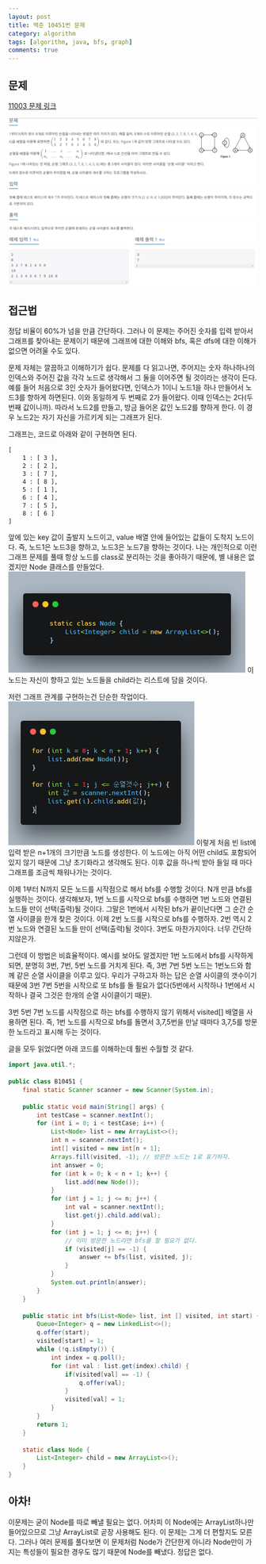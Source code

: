 ```yaml
---
layout: post
title: 백준 10451번 문제
category: algorithm
tags: [algorithm, java, bfs, graph]
comments: true
---
```


## 문제
[11003 문제 링크](https://www.acmicpc.net/problem/10451)

![profile](/public/img/algo/10451_1.PNG)

## 접근법
정답 비율이 60%가 넘을 만큼 간단하다. 그러나 이 문제는 주어진 숫자를 입력 받아서 그래프를 찾아내는 문제이기 때문에 그래프에 대한 이해와 bfs, 혹은 dfs에 대한 이해가 없으면 어려울 수도 있다. 

문제 자체는 깔끔하고 이해하기가 쉽다. 문제를 다 읽고나면, 주어지는 숫자 하나하나의 인덱스와 주어진 값을 각각 노드로 생각해서 그 둘을 이어주면 될 것이라는 생각이 든다. 예를 들어 처음으로 3인 숫자가 들어왔다면, 인덱스가 1이니 노드1을 하나 만들어서 노드3를 향하게 하면된다. 이와 동일하게 두 번째로 2가 들어왔다. 이때 인덱스는 2다(두번째 값이니까). 따라서 노드2를 만들고, 방금 들어온 값인 노드2를 향하게 한다. 이 경우 노드2는 자기 자신을 가르키게 되는 그래프가 된다.


그래프는, 코드로 아래와 같이 구현하면 된다.
```
[
    1 : [ 3 ],
    2 : [ 2 ],
    3 : [ 7 ],
    4 : [ 8 ],
    5 : [ 1 ],
    6 : [ 4 ],
    7 : [ 5 ],
    8 : [ 6 ]
]
```
앞에 있는 key 값이 출발지 노드이고, value 배열 안에 들어있는 값들이 도착지 노드이다. 즉, 노드1은 노드3을 향하고, 노드3은 노드7을 향하는 것이다. 나는 개인적으로 이런 그래프 문제를 풀때 항상 노드를 class로 분리하는 것을 좋아하기 때문에, 별 내용은 없겠지만 Node 클래스를 만들었다. 
![profile](/public/img/algo/10451_2.PNG)
이 노드는 자신이 향하고 있는 노드들을 child라는 리스트에 담을 것이다.

저런 그래프 관계를 구현하는건 단순한 작업이다. 
![profile](/public/img/algo/10451_3.PNG)
이렇게 처음 빈 list에 입력 받은 n+1개의 크기만큼 노드를 생성한다. 이 노드에는 아직 어떤 child도 포함되어있지 않기 때문에 그냥 초기화라고 생각해도 된다. 이후 값을 하나씩 받아 들일 때 마다 그래프를 조금씩 채워나가는 것이다.

이제 1부터 N까지 모든 노드를 시작점으로 해서 bfs를 수행할 것이다. N개 만큼 bfs를 실행하는 것이다. 생각해보자, 1번 노드를 시작으로 bfs를 수행하면 1번 노드와 연결된 노드들 만이 선택(출력)될 것이다. 그말은 1번에서 시작된 bfs가 끝이난다면 그 순간 순열 사이클을 한개 찾은 것이다. 이제 2번 노드를 시작으로 bfs를 수행하자. 2번 역시 2번 노드와 연결된 노드들 만이 선택(출력)될 것이다. 3번도 마찬가지이다. 너무 간단하지않은가.

그런데 이 방법은 비효율적이다. 예시를 보아도 알겠지만 1번 노드에서 bfs를 시작하게 되면, 분명히 3번, 7번, 5번 노드를 거치게 된다. 즉, 3번 7번 5번 노드는 1번노드와 함께 같은 순열 사이클을 이루고 있다. 우리가 구하고자 하는 답은 순열 사이클의 갯수이기 때문에 3번 7번 5번을 시작으로 또 bfs를 돌 필요가 없다(5번에서 시작하나 1번에서 시작하나 결국 그것은 한개의 순열 사이클이기 때문). 

3번 5번 7번 노드를 시작점으로 하는 bfs를 수행하지 않기 위해서 visited[] 배열을 사용하면 된다. 즉, 1번 노드를 시작으로 bfs를 돌면서 3,7,5번을 만날 때마다 3,7,5를 방문한 노드라고 표시해 두는 것이다.

글을 모두 읽었다면 아래 코드를 이해하는데 훨씬 수월할 것 같다.

```java
import java.util.*;

public class B10451 {
    final static Scanner scanner = new Scanner(System.in);

    public static void main(String[] args) {
        int testCase = scanner.nextInt();
        for (int i = 0; i < testCase; i++) {
            List<Node> list = new ArrayList<>();
            int n = scanner.nextInt();
            int[] visited = new int[n + 1];
            Arrays.fill(visited, -1); // 방문한 노드는 1로 표기하자.
            int answer = 0;
            for (int k = 0; k < n + 1; k++) {
                list.add(new Node());
            }
            for (int j = 1; j <= n; j++) {
                int val = scanner.nextInt();
                list.get(j).child.add(val);
            }
            for (int j = 1; j <= n; j++) {
                // 이미 방문한 노드라면 bfs를 할 필요가 없다.
                if (visited[j] == -1) {
                    answer += bfs(list, visited, j);
                }
            }
            System.out.println(answer);
        }
    }

    public static int bfs(List<Node> list, int [] visited, int start) {
        Queue<Integer> q = new LinkedList<>();
        q.offer(start);
        visited[start] = 1;
        while (!q.isEmpty()) {
            int index = q.poll();
            for (int val : list.get(index).child) {
                if(visited[val] == -1) {
                    q.offer(val);
                }
                visited[val] = 1;
            }
        }
        return 1;
    }

    static class Node {
        List<Integer> child = new ArrayList<>();
    }
}
```

## 아차!
이문제는 굳이 Node를 따로 빼낼 필요는 없다. 어차피 이 Node에는 ArrayList하나만 들어있으므로 그냥 ArrayList로 곧장 사용해도 된다. 이 문제는 그게 더 편할지도 모른다. 그러나 여러 문제를 풀다보면 이 문제처럼 Node가 간단한게 아니라 Node만이 가지는 특성들이 필요한 경우도 많기 때문에 Node를 빼냈다. 정답은 없다.